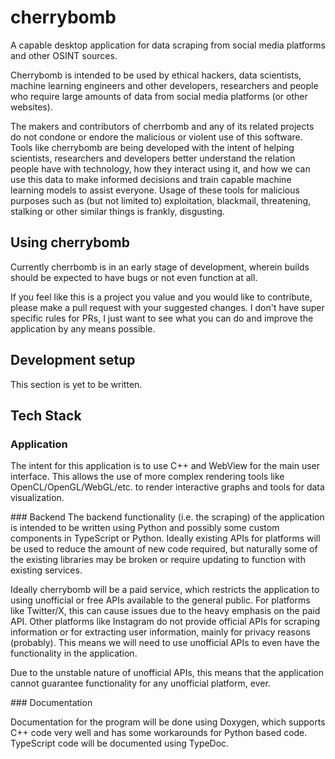 # cherrybomb
A capable desktop application for data scraping from social media platforms and other OSINT sources.

Cherrybomb is intended to be used by ethical hackers, data scientists, machine learning engineers and other developers, researchers and people who require large amounts of data from social media platforms (or other websites).

The makers and contributors of cherrbomb and any of its related projects do not condone or endore the malicious or violent use of this software. Tools like cherrybomb are being developed with the intent of helping scientists, researchers and developers better understand the relation people have with technology, how they interact using it, and how we can use this data to make informed decisions and train capable machine learning models to assist everyone. Usage of these tools for malicious purposes such as (but not limited to) exploitation, blackmail, threatening, stalking or other similar things is frankly, disgusting.

## Using cherrybomb

Currently cherrbomb is in an early stage of development, wherein builds should be expected to have bugs or not even function at all.

If you feel like this is a project you value and you would like to contribute, please make a pull request with your suggested changes. I don't have super specific rules for PRs, I just want to see what you can do and improve the application by any means possible.

## Development setup

This section is yet to be written.

## Tech Stack

### Application
The intent for this application is to use C++ and WebView for the main user interface. This allows the use of more complex rendering tools like OpenCL/OpenGL/WebGL/etc. to render interactive graphs and tools for data visualization.

### Backend
The backend functionality (i.e. the scraping) of the application is intended to be written using Python and possibly some custom components in TypeScript or Python. Ideally existing APIs for platforms will be used to reduce the amount of new code required, but naturally some of the existing libraries may be broken or require updating to function with existing services.

Ideally cherrybomb will be a paid service, which restricts the application to using unofficial or free APIs available to the general public. For platforms like Twitter/X, this can cause issues due to the heavy emphasis on the paid API. Other platforms like Instagram do not provide official APIs for scraping information or for extracting user information, mainly for privacy reasons (probably). This means we will need to use unofficial APIs to even have the functionality in the application.

Due to the unstable nature of unofficial APIs, this means that the application cannot guarantee functionality for any unofficial platform, ever.

### Documentation

Documentation for the program will be done using Doxygen, which supports C++ code very well and has some workarounds for Python based code. TypeScript code will be documented using TypeDoc.

## 
